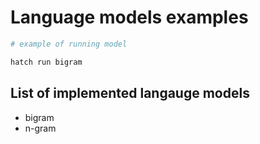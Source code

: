 # Language models examples

```bash
# example of running model

hatch run bigram
```

## List of implemented langauge models

- bigram
- n-gram
